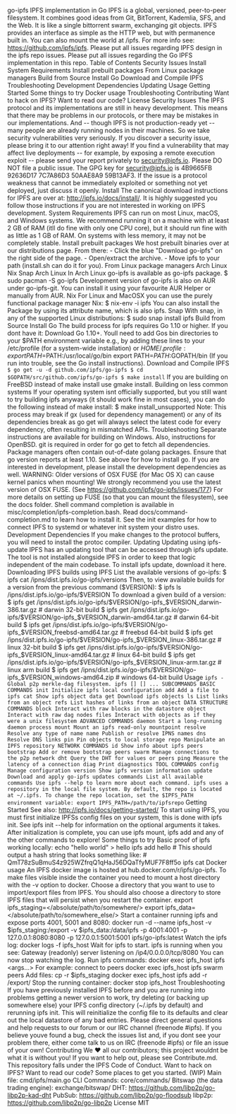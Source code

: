 go-ipfs IPFS implementation in Go IPFS is a global, versioned, peer-to-peer filesystem. It combines good ideas from Git, BitTorrent, Kademlia, SFS, and the Web. It is like a single bittorrent swarm, exchanging git objects. IPFS provides an interface as simple as the HTTP web, but with permanence built in. You can also mount the world at /ipfs. For more info see: https://github.com/ipfs/ipfs. Please put all issues regarding IPFS design in the ipfs repo issues. Please put all issues regarding the Go IPFS implementation in this repo. Table of Contents Security Issues Install System Requirements Install prebuilt packages From Linux package managers Build from Source Install Go Download and Compile IPFS Troubleshooting Development Dependencies Updating Usage Getting Started Some things to try Docker usage Troubleshooting Contributing Want to hack on IPFS? Want to read our code? License Security Issues The IPFS protocol and its implementations are still in heavy development. This means that there may be problems in our protocols, or there may be mistakes in our implementations. And -- though IPFS is not production-ready yet -- many people are already running nodes in their machines. So we take security vulnerabilities very seriously. If you discover a security issue, please bring it to our attention right away! If you find a vulnerability that may affect live deployments -- for example, by exposing a remote execution exploit -- please send your report privately to security@ipfs.io. Please DO NOT file a public issue. The GPG key for security@ipfs.io is 4B9665FB 92636D17 7C7A86D3 50AAE8A9 59B13AF3. If the issue is a protocol weakness that cannot be immediately exploited or something not yet deployed, just discuss it openly. Install The canonical download instructions for IPFS are over at: http://ipfs.io/docs/install/. It is highly suggested you follow those instructions if you are not interested in working on IPFS development. System Requirements IPFS can run on most Linux, macOS, and Windows systems. We recommend running it on a machine with at least 2 GB of RAM (itll do fine with only one CPU core), but it should run fine with as little as 1 GB of RAM. On systems with less memory, it may not be completely stable. Install prebuilt packages We host prebuilt binaries over at our distributions page. From there: - Click the blue "Download go-ipfs" on the right side of the page. - Open/extract the archive. - Move ipfs to your path (install.sh can do it for you). From Linux package managers Arch Linux Nix Snap Arch Linux In Arch Linux go-ipfs is available as go-ipfs package. $ sudo pacman -S go-ipfs Development version of go-ipfs is also on AUR under go-ipfs-git. You can install it using your favourite AUR Helper or manually from AUR. Nix For Linux and MacOSX you can use the purely functional package manager Nix: $ nix-env -i ipfs You can also install the Package by using its attribute name, which is also ipfs. Snap With snap, in any of the supported Linux distributions: $ sudo snap install ipfs Build from Source Install Go The build process for ipfs requires Go 1.10 or higher. If you dont have it: Download Go 1.10+. Youll need to add Gos bin directories to your $PATH environment variable e.g., by adding these lines to your /etc/profile (for a system-wide installation) or $HOME/.profile: export PATH=$PATH:/usr/local/go/bin export PATH=$PATH:$GOPATH/bin (If you run into trouble, see the Go install instructions). Download and Compile IPFS ``` $ go get -u -d github.com/ipfs/go-ipfs $ cd $GOPATH/src/github.com/ipfs/go-ipfs $ make install ``` If you are building on FreeBSD instead of make install use gmake install. Building on less common systems If your operating system isnt officially supported, but you still want to try building ipfs anyways (it should work fine in most cases), you can do the following instead of make install: $ make install_unsupported Note: This process may break if gx (used for dependency management) or any of its dependencies break as go get will always select the latest code for every dependency, often resulting in mismatched APIs. Troubleshooting Separate instructions are available for building on Windows. Also, instructions for OpenBSD. git is required in order for go get to fetch all dependencies. Package managers often contain out-of-date golang packages. Ensure that go version reports at least 1.10. See above for how to install go. If you are interested in development, please install the development dependencies as well. WARNING: Older versions of OSX FUSE (for Mac OS X) can cause kernel panics when mounting! We strongly recommend you use the latest version of OSX FUSE. (See https://github.com/ipfs/go-ipfs/issues/177) For more details on setting up FUSE (so that you can mount the filesystem), see the docs folder. Shell command completion is available in misc/completion/ipfs-completion.bash. Read docs/command-completion.md to learn how to install it. See the init examples for how to connect IPFS to systemd or whatever init system your distro uses. Development Dependencies If you make changes to the protocol buffers, you will need to install the protoc compiler. Updating Updating using ipfs-update IPFS has an updating tool that can be accessed through ipfs update. The tool is not installed alongside IPFS in order to keep that logic independent of the main codebase. To install ipfs update, download it here. Downloading IPFS builds using IPFS List the available versions of go-ipfs: $ ipfs cat /ipns/dist.ipfs.io/go-ipfs/versions Then, to view available builds for a version from the previous command ($VERSION): $ ipfs ls /ipns/dist.ipfs.io/go-ipfs/$VERSION To download a given build of a version: $ ipfs get /ipns/dist.ipfs.io/go-ipfs/$VERSION/go-ipfs_$VERSION_darwin-386.tar.gz # darwin 32-bit build $ ipfs get /ipns/dist.ipfs.io/go-ipfs/$VERSION/go-ipfs_$VERSION_darwin-amd64.tar.gz # darwin 64-bit build $ ipfs get /ipns/dist.ipfs.io/go-ipfs/$VERSION/go-ipfs_$VERSION_freebsd-amd64.tar.gz # freebsd 64-bit build $ ipfs get /ipns/dist.ipfs.io/go-ipfs/$VERSION/go-ipfs_$VERSION_linux-386.tar.gz # linux 32-bit build $ ipfs get /ipns/dist.ipfs.io/go-ipfs/$VERSION/go-ipfs_$VERSION_linux-amd64.tar.gz # linux 64-bit build $ ipfs get /ipns/dist.ipfs.io/go-ipfs/$VERSION/go-ipfs_$VERSION_linux-arm.tar.gz # linux arm build $ ipfs get /ipns/dist.ipfs.io/go-ipfs/$VERSION/go-ipfs_$VERSION_windows-amd64.zip # windows 64-bit build Usage ``` ipfs - Global p2p merkle-dag filesystem. ipfs [] [] ... SUBCOMMANDS BASIC COMMANDS init Initialize ipfs local configuration add Add a file to ipfs cat Show ipfs object data get Download ipfs objects ls List links from an object refs List hashes of links from an object DATA STRUCTURE COMMANDS block Interact with raw blocks in the datastore object Interact with raw dag nodes files Interact with objects as if they were a unix filesystem ADVANCED COMMANDS daemon Start a long-running daemon process mount Mount an ipfs read-only mountpoint resolve Resolve any type of name name Publish or resolve IPNS names dns Resolve DNS links pin Pin objects to local storage repo Manipulate an IPFS repository NETWORK COMMANDS id Show info about ipfs peers bootstrap Add or remove bootstrap peers swarm Manage connections to the p2p network dht Query the DHT for values or peers ping Measure the latency of a connection diag Print diagnostics TOOL COMMANDS config Manage configuration version Show ipfs version information update Download and apply go-ipfs updates commands List all available commands Use ipfs --help to learn more about each command. ipfs uses a repository in the local file system. By default, the repo is located at ~/.ipfs. To change the repo location, set the $IPFS_PATH environment variable: export IPFS_PATH=/path/to/ipfsrepo ``` Getting Started See also: http://ipfs.io/docs/getting-started/ To start using IPFS, you must first initialize IPFSs config files on your system, this is done with ipfs init. See ipfs init --help for information on the optional arguments it takes. After initialization is complete, you can use ipfs mount, ipfs add and any of the other commands to explore! Some things to try Basic proof of ipfs working locally: echo "hello world" > hello ipfs add hello # This should output a hash string that looks something like: # QmT78zSuBmuS4z925WZfrqQ1qHaJ56DQaTfyMUF7F8ff5o ipfs cat <that hash> Docker usage An IPFS docker image is hosted at hub.docker.com/r/ipfs/go-ipfs. To make files visible inside the container you need to mount a host directory with the -v option to docker. Choose a directory that you want to use to import/export files from IPFS. You should also choose a directory to store IPFS files that will persist when you restart the container. export ipfs_staging=</absolute/path/to/somewhere/> export ipfs_data=</absolute/path/to/somewhere_else/> Start a container running ipfs and expose ports 4001, 5001 and 8080: docker run -d --name ipfs_host -v $ipfs_staging:/export -v $ipfs_data:/data/ipfs -p 4001:4001 -p 127.0.0.1:8080:8080 -p 127.0.0.1:5001:5001 ipfs/go-ipfs:latest Watch the ipfs log: docker logs -f ipfs_host Wait for ipfs to start. ipfs is running when you see: Gateway (readonly) server listening on /ip4/0.0.0.0/tcp/8080 You can now stop watching the log. Run ipfs commands: docker exec ipfs_host ipfs <args...> For example: connect to peers docker exec ipfs_host ipfs swarm peers Add files: cp -r <something> $ipfs_staging docker exec ipfs_host ipfs add -r /export/<something> Stop the running container: docker stop ipfs_host Troubleshooting If you have previously installed IPFS before and you are running into problems getting a newer version to work, try deleting (or backing up somewhere else) your IPFS config directory (~/.ipfs by default) and rerunning ipfs init. This will reinitialize the config file to its defaults and clear out the local datastore of any bad entries. Please direct general questions and help requests to our forum or our IRC channel (freenode #ipfs). If you believe youve found a bug, check the issues list and, if you dont see your problem there, either come talk to us on IRC (freenode #ipfs) or file an issue of your own! Contributing We ❤️ all our contributors; this project wouldnt be what it is without you! If you want to help out, please see Contribute.md. This repository falls under the IPFS Code of Conduct. Want to hack on IPFS? Want to read our code? Some places to get you started. (WIP) Main file: cmd/ipfs/main.go CLI Commands: core/commands/ Bitswap (the data trading engine): exchange/bitswap/ DHT: https://github.com/libp2p/go-libp2p-kad-dht PubSub: https://github.com/libp2p/go-floodsub libp2p: https://github.com/libp2p/go-libp2p License MIT